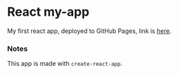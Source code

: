 # React my-app
My first react app, deployed to GitHub Pages, link is [here](https://hedythedev.github.io/react-myapp/).

### Notes
This app is made with `create-react-app`.
